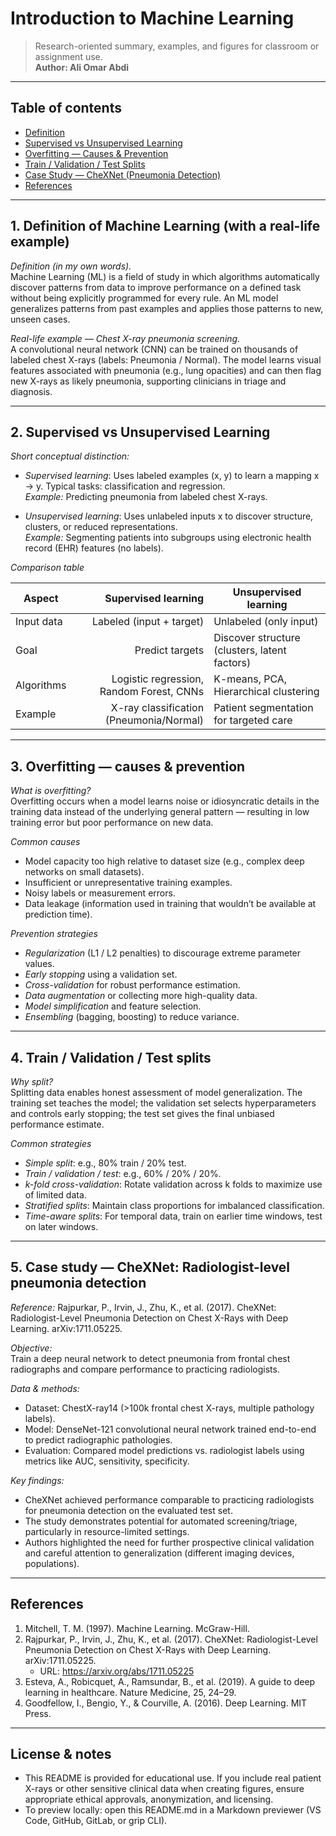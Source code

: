 # Introduction to Machine Learning

> Research-oriented summary, examples, and figures for classroom or assignment use.  
> **Author: Ali Omar Abdi**  

---

## Table of contents
- [Definition](#1-definition-of-machine-learning-with-a-real-life-example)
- [Supervised vs Unsupervised Learning](#2-supervised-vs-unsupervised-learning)
- [Overfitting — Causes & Prevention](#3-overfitting---causes--prevention)
- [Train / Validation / Test Splits](#4-train--validation--test-splits)
- [Case Study — CheXNet (Pneumonia Detection)](#5-case-study--chexnet-pneumonia-detection)
- [References](#references)

---

## 1. Definition of Machine Learning (with a real-life example)

*Definition (in my own words).*  
Machine Learning (ML) is a field of study in which algorithms automatically discover patterns from data to improve performance on a defined task without being explicitly programmed for every rule. An ML model generalizes patterns from past examples and applies those patterns to new, unseen cases.

*Real-life example — Chest X-ray pneumonia screening.*  
A convolutional neural network (CNN) can be trained on thousands of labeled chest X-rays (labels: Pneumonia / Normal). The model learns visual features associated with pneumonia (e.g., lung opacities) and can then flag new X-rays as likely pneumonia, supporting clinicians in triage and diagnosis.

---

## 2. Supervised vs Unsupervised Learning

*Short conceptual distinction:*

- *Supervised learning*: Uses labeled examples (x, y) to learn a mapping x → y. Typical tasks: classification and regression.  
  *Example:* Predicting pneumonia from labeled chest X-rays.

- *Unsupervised learning*: Uses unlabeled inputs x to discover structure, clusters, or reduced representations.  
  *Example:* Segmenting patients into subgroups using electronic health record (EHR) features (no labels).

*Comparison table*

| Aspect | Supervised learning | Unsupervised learning |
|---|---:|---|
| Input data | Labeled (input + target) | Unlabeled (only input) |
| Goal | Predict targets | Discover structure (clusters, latent factors) |
| Algorithms | Logistic regression, Random Forest, CNNs | K-means, PCA, Hierarchical clustering |
| Example | X-ray classification (Pneumonia/Normal) | Patient segmentation for targeted care |

---

## 3. Overfitting — causes & prevention

*What is overfitting?*  
Overfitting occurs when a model learns noise or idiosyncratic details in the training data instead of the underlying general pattern — resulting in low training error but poor performance on new data.

*Common causes*
- Model capacity too high relative to dataset size (e.g., complex deep networks on small datasets).
- Insufficient or unrepresentative training examples.
- Noisy labels or measurement errors.
- Data leakage (information used in training that wouldn’t be available at prediction time).

*Prevention strategies*
- *Regularization* (L1 / L2 penalties) to discourage extreme parameter values.
- *Early stopping* using a validation set.
- *Cross-validation* for robust performance estimation.
- *Data augmentation* or collecting more high-quality data.
- *Model simplification* and feature selection.
- *Ensembling* (bagging, boosting) to reduce variance.

---

## 4. Train / Validation / Test splits

*Why split?*  
Splitting data enables honest assessment of model generalization. The training set teaches the model; the validation set selects hyperparameters and controls early stopping; the test set gives the final unbiased performance estimate.

*Common strategies*
- *Simple split*: e.g., 80% train / 20% test.
- *Train / validation / test*: e.g., 60% / 20% / 20%.
- *k-fold cross-validation*: Rotate validation across k folds to maximize use of limited data.
- *Stratified splits*: Maintain class proportions for imbalanced classification.
- *Time-aware splits*: For temporal data, train on earlier time windows, test on later windows.

---

## 5. Case study — CheXNet: Radiologist-level pneumonia detection

*Reference:* Rajpurkar, P., Irvin, J., Zhu, K., et al. (2017). CheXNet: Radiologist-Level Pneumonia Detection on Chest X-Rays with Deep Learning. arXiv:1711.05225.

*Objective:*  
Train a deep neural network to detect pneumonia from frontal chest radiographs and compare performance to practicing radiologists.

*Data & methods:*  
- Dataset: ChestX-ray14 (>100k frontal chest X-rays, multiple pathology labels).  
- Model: DenseNet-121 convolutional neural network trained end-to-end to predict radiographic pathologies.  
- Evaluation: Compared model predictions vs. radiologist labels using metrics like AUC, sensitivity, specificity.

*Key findings:*  
- CheXNet achieved performance comparable to practicing radiologists for pneumonia detection on the evaluated test set.  
- The study demonstrates potential for automated screening/triage, particularly in resource-limited settings.  
- Authors highlighted the need for further prospective clinical validation and careful attention to generalization (different imaging devices, populations).

---


## References

1. Mitchell, T. M. (1997). Machine Learning. McGraw-Hill.  
2. Rajpurkar, P., Irvin, J., Zhu, K., et al. (2017). CheXNet: Radiologist-Level Pneumonia Detection on Chest X-Rays with Deep Learning. arXiv:1711.05225.  
   - URL: https://arxiv.org/abs/1711.05225  
3. Esteva, A., Robicquet, A., Ramsundar, B., et al. (2019). A guide to deep learning in healthcare. Nature Medicine, 25, 24–29.  
4. Goodfellow, I., Bengio, Y., & Courville, A. (2016). Deep Learning. MIT Press.

---

## License & notes
- This README is provided for educational use. If you include real patient X-rays or other sensitive clinical data when creating figures, ensure appropriate ethical approvals, anonymization, and licensing.
- To preview locally: open this README.md in a Markdown previewer (VS Code, GitHub, GitLab, or grip CLI).